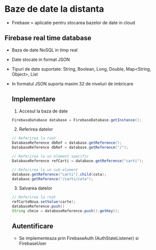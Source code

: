 # Baze de date la distanta

- Firebase = aplicatie pentru stocarea bazelor de date in cloud

## Firebase real time database

- Baza de date NoSQL in timp real

- Date stocate in format JSON

- Tipuri de date suportate: String, Boolean, Long, Double, Map<String, Object>, List<Object>

- In formatul JSON suporta maxim 32 de niveluri de imbricare

## Implementare

1. Accesul la baza de date

```java
FirebaseDatabase database = FirebaseDatabase.getInstance();
```

2. Referirea datelor

```java
// Referirea la root
DatabaseReference dbRef = database.getReference();
DatabaseReference dbRef = database.getReference("/");

// Referirea la un element specific
DatabaseReference refCarti = database.getReference("carti");

// Referirea la un sub-element
database.getReference("carti").child(cota);
database.getReference("/carti/cota");
```

3. Salvarea datelor

```java
// Referirea la root
refCarteNoua.setValue(carte);
databaseReference.push()
String cheie = databaseReference.push().getKey();
```

## Autentificare

- Se implementeaza prin FirebaseAuth (AuthStateListener) si FirebaseUser
